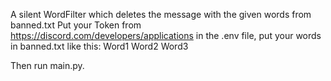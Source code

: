 A silent WordFilter which deletes the message with the given words from banned.txt
Put your Token from https://discord.com/developers/applications in the .env file, put your words in banned.txt like this:
Word1
Word2
Word3

Then run main.py.